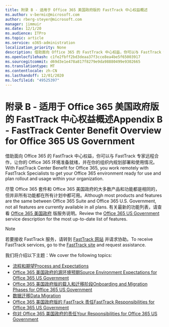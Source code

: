 ```yaml
---
title: 附录 B - 适用于 Office 365 美国政府版的 FastTrack 中心权益概述
ms.author: v-bermic@microsoft.com
author: rberg-steyer@microsoft.com
manager: jimmuir
ms.date: 12/1/20
ms.audience: ITPro
ms.topic: article
ms.service: o365-administration
localization_priority: None
description: 借助面向 Office 365 的 FastTrack 中心权益，你可以与 FastTrack 专家远程合作，让你的 Office 365 环境准备就绪，并在你的组织内规划部署和使用情况。
ms.openlocfilehash: c1fe2fbff2bd3deaa37f3cce8ea4be5f65003917
ms.sourcegitcommit: d69d3e1e478a817f8279e9da98880499e9302665
ms.translationtype: MT
ms.contentlocale: zh-CN
ms.lasthandoff: 12/01/2020
ms.locfileid: "49525397"
---
```

# <a name="appendix-b---fasttrack-center-benefit-overview-for-office-365-us-government"></a><span data-ttu-id="a033b-103">附录 B - 适用于 Office 365 美国政府版的 FastTrack 中心权益概述</span><span class="sxs-lookup"><span data-stu-id="a033b-103">Appendix B - FastTrack Center Benefit Overview for Office 365 US Government</span></span>

<span data-ttu-id="a033b-104">借助面向 Office 365 的 FastTrack 中心权益，你可以与 FastTrack 专家远程合作，让你的 Office 365 环境准备就绪，并在你的组织内规划部署和使用情况。</span><span class="sxs-lookup"><span data-stu-id="a033b-104">With FastTrack Center Benefit for Office 365, you work remotely with FastTrack Specialists to get your Office 365 environment ready for use and plan rollout and usage within your organization.</span></span> 
  
<span data-ttu-id="a033b-105">尽管 Office 365 套件和 Office 365 美国政府的大多数产品和功能都是相同的，但并非所有功能都在所有计划中都可用。</span><span class="sxs-lookup"><span data-stu-id="a033b-105">Although most products and features are the same between Office 365 Suite and Office 365 U.S. Government, not all features are currently available in all plans.</span></span> <span data-ttu-id="a033b-106">有关最新的功能列表，请查看 [Office 365 美国政府](https://aka.ms/aboutgovcloud) 版服务说明。</span><span class="sxs-lookup"><span data-stu-id="a033b-106">Review the [Office 365 US Government](https://aka.ms/aboutgovcloud) service description for the most up-to-date list of features.</span></span>

> [!NOTE]
> <span data-ttu-id="a033b-107">若要接收 FastTrack 服务，请转到 [FastTrack 网站](https://go.microsoft.com/fwlink/?linkid=780698) 并请求协助。</span><span class="sxs-lookup"><span data-stu-id="a033b-107">To receive FastTrack services, go to the [FastTrack site](https://go.microsoft.com/fwlink/?linkid=780698) and request assistance.</span></span>  

<span data-ttu-id="a033b-108">我们将介绍以下主题：</span><span class="sxs-lookup"><span data-stu-id="a033b-108">We cover the following topics:</span></span>
- [<span data-ttu-id="a033b-109">流程和期望</span><span class="sxs-lookup"><span data-stu-id="a033b-109">Process and Expectations</span></span>](process-and-expectations.md) 
- [<span data-ttu-id="a033b-110">Office 365 美国政府的源环境预期</span><span class="sxs-lookup"><span data-stu-id="a033b-110">Source Environment Expectations for Office 365 US Government</span></span>](US-Gov-appendix-source-environment-expectations.md)   
- [<span data-ttu-id="a033b-111">Office 365 美国政府版的载入和迁移阶段</span><span class="sxs-lookup"><span data-stu-id="a033b-111">Onboarding and Migration Phases for Office 365 US Government</span></span>](US-Gov-appendix-onboarding-and-migration.md)
- [<span data-ttu-id="a033b-112">数据迁移</span><span class="sxs-lookup"><span data-stu-id="a033b-112">Data Migration</span></span>](data-migration.md)    
- [<span data-ttu-id="a033b-113">Office 365 美国政府版的 FastTrack 责任</span><span class="sxs-lookup"><span data-stu-id="a033b-113">FastTrack Responsibilities for Office 365 US Government</span></span>](US-Gov-appendix-fasttrack-responsibilities.md)   
- [<span data-ttu-id="a033b-114">你对 Office 365 美国政府的责任</span><span class="sxs-lookup"><span data-stu-id="a033b-114">Your Responsibilities for Office 365 US Government</span></span>](US-Gov-appendix-your-responsibilities.md)    

